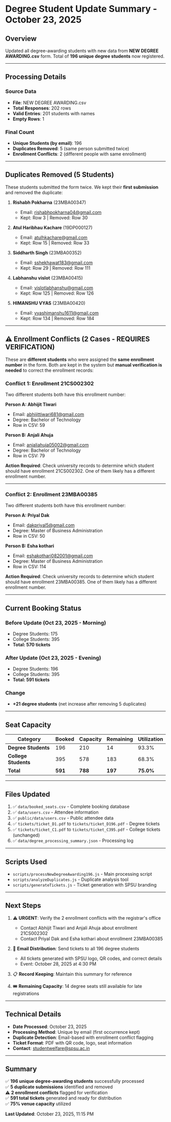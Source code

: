 # Degree Student Update Summary - October 23, 2025

## Overview

Updated all degree-awarding students with new data from **NEW DEGREE AWARDING.csv** form. Total of **196 unique degree students** now registered.

---

## Processing Details

### Source Data

- **File**: NEW DEGREE AWARDING.csv
- **Total Responses**: 202 rows
- **Valid Entries**: 201 students with names
- **Empty Rows**: 1

### Final Count

- **Unique Students (by email)**: 196
- **Duplicates Removed**: 5 (same person submitted twice)
- **Enrollment Conflicts**: 2 (different people with same enrollment)

---

## Duplicates Removed (5 Students)

These students submitted the form twice. We kept their **first submission** and removed the duplicate:

1. **Rishabh Pokharna** (23MBA00347)

   - Email: rishabhpokharna04@gmail.com
   - Kept: Row 3 | Removed: Row 30

2. **Atul Haribhau Kachare** (19DP000127)

   - Email: atulhkachare@gmail.com
   - Kept: Row 15 | Removed: Row 33

3. **Siddharth Singh** (23MBA00352)

   - Email: sshekhawat183@gmail.com
   - Kept: Row 29 | Removed: Row 111

4. **Labhanshu vislot** (23MBA00415)

   - Email: vislotlabhanshu@gmail.com
   - Kept: Row 125 | Removed: Row 126

5. **HIMANSHU VYAS** (23MBA00420)
   - Email: vyashimanshu1611@gmail.com
   - Kept: Row 134 | Removed: Row 184

---

## ⚠️ Enrollment Conflicts (2 Cases - REQUIRES VERIFICATION)

These are **different students** who were assigned the **same enrollment number** in the form. Both are kept in the system but **manual verification is needed** to correct the enrollment records:

### Conflict 1: Enrollment **21CS002302**

Two different students both have this enrollment number:

**Person A: Abhijit Tiwari**

- Email: abhijittiwari681@gmail.com
- Degree: Bachelor of Technology
- Row in CSV: 59

**Person B: Anjali Ahuja**

- Email: anjaliahuja05002@gmail.com
- Degree: Bachelor of Technology
- Row in CSV: 79

**Action Required**: Check university records to determine which student should have enrollment 21CS002302. One of them likely has a different enrollment number.

---

### Conflict 2: Enrollment **23MBA00385**

Two different students both have this enrollment number:

**Person A: Priyal Dak**

- Email: dakpriyal5@gmail.com
- Degree: Master of Business Administration
- Row in CSV: 50

**Person B: Esha kothari**

- Email: eshakothari082001@gmail.com
- Degree: Master of Business Administration
- Row in CSV: 114

**Action Required**: Check university records to determine which student should have enrollment 23MBA00385. One of them likely has a different enrollment number.

---

## Current Booking Status

### Before Update (Oct 23, 2025 - Morning)

- Degree Students: 175
- College Students: 395
- **Total: 570 tickets**

### After Update (Oct 23, 2025 - Evening)

- Degree Students: 196
- College Students: 395
- **Total: 591 tickets**

### Change

- **+21 degree students** (net increase after removing 5 duplicates)

---

## Seat Capacity

| Category             | Booked  | Capacity | Remaining | Utilization |
| -------------------- | ------- | -------- | --------- | ----------- |
| **Degree Students**  | 196     | 210      | 14        | 93.3%       |
| **College Students** | 395     | 578      | 183       | 68.3%       |
| **Total**            | **591** | **788**  | **197**   | **75.0%**   |

---

## Files Updated

1. ✅ `data/booked_seats.csv` - Complete booking database
2. ✅ `data/users.csv` - Attendee information
3. ✅ `public/data/users.csv` - Public attendee data
4. ✅ `tickets/ticket_D1.pdf` to `tickets/ticket_D196.pdf` - Degree tickets
5. ✅ `tickets/ticket_C1.pdf` to `tickets/ticket_C395.pdf` - College tickets (unchanged)
6. ✅ `data/degree_processing_summary.json` - Processing log

---

## Scripts Used

- `scripts/processNewDegreeAwarding196.js` - Main processing script
- `scripts/analyzeDuplicates.js` - Duplicate analysis tool
- `scripts/generateTickets.js` - Ticket generation with SPSU branding

---

## Next Steps

1. ⚠️ **URGENT**: Verify the 2 enrollment conflicts with the registrar's office

   - Contact Abhijit Tiwari and Anjali Ahuja about enrollment 21CS002302
   - Contact Priyal Dak and Esha kothari about enrollment 23MBA00385

2. 📧 **Email Distribution**: Send tickets to all 196 degree students

   - All tickets generated with SPSU logo, QR codes, and correct details
   - Event: October 28, 2025 at 4:30 PM

3. 📋 **Record Keeping**: Maintain this summary for reference

4. 🎟️ **Remaining Capacity**: 14 degree seats still available for late registrations

---

## Technical Details

- **Date Processed**: October 23, 2025
- **Processing Method**: Unique by email (first occurrence kept)
- **Duplicate Detection**: Email-based with enrollment conflict flagging
- **Ticket Format**: PDF with QR code, logo, seat information
- **Contact**: studentwelfare@spsu.ac.in

---

## Summary

✅ **196 unique degree-awarding students** successfully processed  
✅ **5 duplicate submissions** identified and removed  
⚠️ **2 enrollment conflicts** flagged for verification  
✅ **591 total tickets** generated and ready for distribution  
✅ **75% venue capacity** utilized

**Last Updated**: October 23, 2025, 11:15 PM
